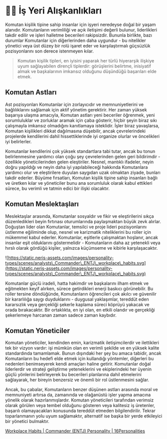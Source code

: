# 👨💼 İş Yeri Alışkanlıkları

Komutan kişilik tipine sahip insanlar için işyeri neredeyse doğal bir yaşam alanıdır. Komutanların verimliliği ve açık iletişimi değerli bulunur, liderlikleri takdir edilir ve işleri halletme becerileri rakipsizdir. Bununla birlikte, bazı durumlar Komutanlar için diğerlerinden daha uygundur - bu nitelikler yönetici veya üst düzey bir rolü işaret eder ve karşılaştırmalı güçsüzlük pozisyonlarını son derece istenmeyen kılar.

> Komutan kişilik tipleri, en iyisini yaparak her türlü hiyerarşik ilişkiye uyum sağlayabilen dirençli tiplerdir: görüşlerini belirtme, inisiyatif almak ve başkalarının imkansız olduğunu düşündüğü başarıları elde etmek.

## Komutan Astları

Ast pozisyonları Komutanlar için zorlayıcıdır ve memnuniyetlerini ve bağlılıklarını sağlamak için aktif yönetim gerektirir. Her zaman yüksek başarıya ulaşma amacıyla, Komutan astları yeni beceriler öğrenmek, yeni sorumluluklar ve zorluklar aramak için çaba gösterir, hiçbir şeyin biraz sıkı çalışmayla imkansız olmadığını kanıtlamaya isteklidir. İşler biraz yavaşlarsa, Komutan kişilikleri dikkat dağılmasına düşebilir, ancak çevrelerindeki projelerde kendilerini dahil hissettiklerinde iyi organize olurlar ve öncelikleri iyi belirlerler.

Komutanlar kendilerini çok yüksek standartlara tabi tutar, ancak bu tonun belirlenmesine yardımcı olan çoğu şey çevrelerinden gelen geri bildirimdir - özellikle yöneticilerinden gelen eleştiriler. Nesnel, mantıklı ifadeler, neyin doğru yapıldığı ve neyin daha iyi yapılabileceği hakkında Komutanlara yardımcı olur ve eleştirilere duyulan saygıdan uzak olmaktan ziyade, bunları takdir ederler. Büyüme fırsatları, Komutan kişilik tipine sahip insanları bağlı ve üretken kılar ve yöneticiler bunu ana sorumluluk olarak kabul ettikleri sürece, bu verimli ve tatmin edici bir ilişki olacaktır.

## Komutan Meslektaşları

Meslektaşlar arasında, Komutanlar sosyaldır ve fikir ve eleştirilerini sıkça düzenledikleri beyin fırtınası oturumlarında paylaşmaktan büyük zevk alırlar. Doğuştan lider olan Komutanlar, temsilci ve proje lideri pozisyonlarını üstlenme eğiliminde olup, nesnel ve karizmatik niteliklerini bu roller için mükemmel kabul ederler. Komutanlar, eşitlerle çalışmaktan hoşlanır, ancak insanlar eşit olduklarını göstermelidir - Komutanların daha az yetenekli veya hırslı olarak gördüğü kişiler, yalnızca küçümseme ve kibirle karşılaşacaktır.

![https://static.neris-assets.com/images/personality-types/scenes/analysts\_Commander\_ENTJ\_workplace\_habits.svg](https://static.neris-assets.com/images/personality-types/scenes/analysts\_Commander\_ENTJ\_workplace\_habits.svg)

Komutanlar güçlü iradeli, hatta hakimdir ve başkalarını ilham etmek ve eğitmekten keyif alırken, sürece getirdikleri enerji baskıcı görünebilir. Bu roller tersine döndüğünde, Komutanların öğrencileri çok akılcı ve güvenilir bir kararlılığa saygı duyduklarını - duygusal yaklaşımlar, tereddüt eden kararsızlık veya gerçekliği şekerle kaplama süreci köprüyü yakacak ve orada bırakacaktır. Bir ortaklıkta, en iyi olan, en etkili olandır ve gerçekliği şekerlemeye harcanan zaman sadece zaman kaybıdır.

## Komutan Yöneticiler

Komutan yöneticiler, kendinden emin, karizmatik iletişimcilerdir ve ilettikleri tek bir vizyon vardır: işi mümkün olan en verimli şekilde ve en yüksek kalite standardında tamamlamak. Bunun dışındaki her şey bu amaca tabidir, ancak Komutanların bu hedefi elde etmek için kullandığı yöntemler, diğerleri bu nedenleri benimseyerek kendi amaçları haline getirir. Komutanlar doğal liderlerdir ve strateji geliştirme yeteneklerini ve ekiplerindeki her üyenin güçlü yönlerini belirleyerek bu becerileri planlarına dahil etmelerini sağlayarak, her bireyin benzersiz ve önemli bir rol üstlenmesini sağlar.

Ancak, bu çabalar, Komutanların benzer düşünen astları arasında moral ve memnuniyeti artırsa da, zamanında ve olağanüstü işler yapma amacına yönelik olarak hazırlanmışlardır. Komutan yöneticileri tarafından verimsiz olarak görülen veya tembel olduğunu gösteren veya kalitesiz iş üretenler, başarılı olamayacakları konusunda tereddüt etmeden bilgilendirilir. Tekrar toparlanmanın yolu uyum sağlamaktır, alternatif ise başka bir yerde etkileyici bir yönetici bulmaktır.



[Workplace Habits | Commander (ENTJ) Personality | 16Personalities](https://www.16personalities.com/entjs-at-work)
